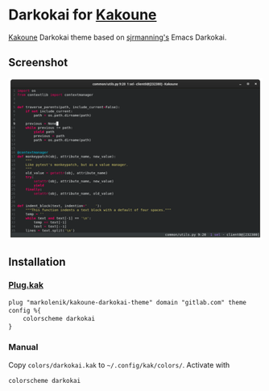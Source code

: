 # Darkokai for [Kakoune](https://kakoune.org)
[Kakoune](https://kakoune.org) Darkokai theme based on
[sjrmanning's](https://github.com/sjrmanning/darkokai) Emacs Darkokai.

## Screenshot
![screenshot](screenshot.png)

## Installation
### [Plug.kak](https://github.com/andreyorst/plug.kak)
```
plug "markolenik/kakoune-darkokai-theme" domain "gitlab.com" theme config %{
    colorscheme darkokai
}
```

### Manual
Copy `colors/darkokai.kak` to `~/.config/kak/colors/`. Activate with
```
colorscheme darkokai
```

